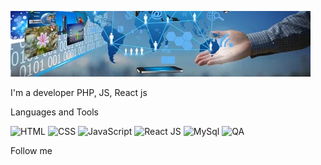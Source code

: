 ![Header](https://github.com/VasKaleev/VasKaleev/blob/main/assets/i.webp)

I'm a developer PHP, JS, React js

Languages and Tools

![HTML](https://img.shields.io/badge/HTML-yellow?style=for-the-badge&logo=HTML)
![CSS](https://img.shields.io/badge/CSS-yellowgreen?style=for-the-badge&logo=CSS)
![JavaScript](https://img.shields.io/badge/JS-success?style=for-the-badge&logo=JavaScript)
![React JS](https://img.shields.io/badge/Reactjs-green?style=for-the-badge&logo=React)
![MySql](https://img.shields.io/badge/SQL-orange?style=for-the-badge&logo=MySQl)
![QA](https://img.shields.io/badge/QA-blue?style=for-the-badge)

Follow me

